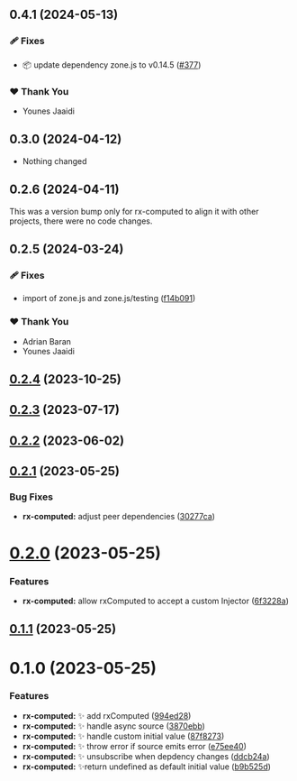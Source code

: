 ## 0.4.1 (2024-05-13)


### 🩹 Fixes

- 📦 update dependency zone.js to v0.14.5 ([#377](https://github.com/jscutlery/devkit/pull/377))


### ❤️  Thank You

- Younes Jaaidi

## 0.3.0 (2024-04-12)

- Nothing changed

## 0.2.6 (2024-04-11)

This was a version bump only for rx-computed to align it with other projects, there were no code changes.

## 0.2.5 (2024-03-24)

### 🩹 Fixes

- import of zone.js and zone.js/testing ([f14b091](https://github.com/jscutlery/devkit/commit/f14b091))

### ❤️ Thank You

- Adrian Baran
- Younes Jaaidi

## [0.2.4](https://github.com/jscutlery/devkit/compare/rx-computed-0.2.3...rx-computed-0.2.4) (2023-10-25)

## [0.2.3](https://github.com/jscutlery/devkit/compare/rx-computed-0.2.2...rx-computed-0.2.3) (2023-07-17)

## [0.2.2](https://github.com/jscutlery/devkit/compare/rx-computed-0.2.1...rx-computed-0.2.2) (2023-06-02)

## [0.2.1](https://github.com/jscutlery/devkit/compare/rx-computed-0.2.0...rx-computed-0.2.1) (2023-05-25)

### Bug Fixes

- **rx-computed:** adjust peer
  dependencies ([30277ca](https://github.com/jscutlery/devkit/commit/30277ca6e14d68c19497fa280e95ed6a262d562b))

# [0.2.0](https://github.com/jscutlery/devkit/compare/rx-computed-0.1.1...rx-computed-0.2.0) (2023-05-25)

### Features

- **rx-computed:** allow rxComputed to accept a custom
  Injector ([6f3228a](https://github.com/jscutlery/devkit/commit/6f3228a0413070c3f4fd0178420b204a2e825f04))

## [0.1.1](https://github.com/jscutlery/devkit/compare/rx-computed-0.1.0...rx-computed-0.1.1) (2023-05-25)

# 0.1.0 (2023-05-25)

### Features

- **rx-computed:** ✨ add
  rxComputed ([994ed28](https://github.com/jscutlery/devkit/commit/994ed283c5ee4068eac424ceb5c1b4d3f09b891d))
- **rx-computed:** ✨ handle async
  source ([3870ebb](https://github.com/jscutlery/devkit/commit/3870ebbbabd6fba0f2491c9cbe45d1feba723b47))
- **rx-computed:** ✨ handle custom initial
  value ([87f8273](https://github.com/jscutlery/devkit/commit/87f827394461431ebb7e2766b7dae6a418c98a46))
- **rx-computed:** ✨ throw error if source emits
  error ([e75ee40](https://github.com/jscutlery/devkit/commit/e75ee408720a88e1be0582cd89eb782fbf92efe7))
- **rx-computed:** ✨ unsubscribe when depdency
  changes ([ddcb24a](https://github.com/jscutlery/devkit/commit/ddcb24ac4f8438008638661963c81e8b46ad8424))
- **rx-computed:** ✨return undefined as default initial
  value ([b9b525d](https://github.com/jscutlery/devkit/commit/b9b525d08b50eb0bca6f5d5386f4982eba152f06))
